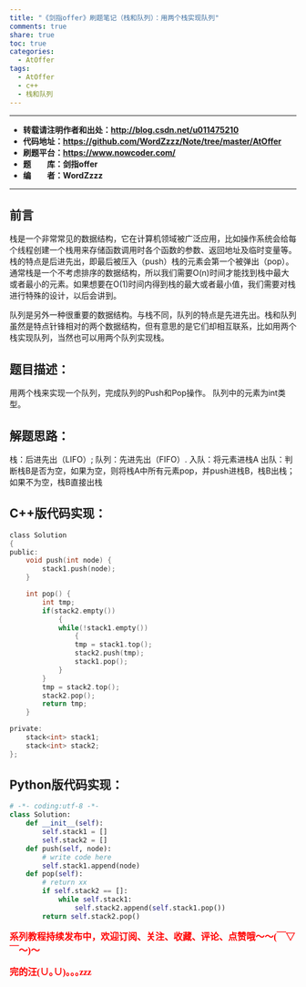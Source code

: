 ```yaml
---
title: "《剑指offer》刷题笔记（栈和队列）：用两个栈实现队列"
comments: true
share: true
toc: true
categories:
  - AtOffer
tags:
  - AtOffer
  - c++
  - 栈和队列
---
```


----------

- **转载请注明作者和出处：http://blog.csdn.net/u011475210**
- **代码地址：https://github.com/WordZzzz/Note/tree/master/AtOffer**
- **刷题平台：https://www.nowcoder.com/**
- **题&emsp;&emsp;库：剑指offer**
- **编&emsp;&emsp;者：WordZzzz**

----------

## 前言

栈是一个非常常见的数据结构，它在计算机领域被广泛应用，比如操作系统会给每个线程创建一个栈用来存储函数调用时各个函数的参数、返回地址及临时变量等。栈的特点是后进先出，即最后被压入（push）栈的元素会第一个被弹出（pop）。通常栈是一个不考虑排序的数据结构，所以我们需要O(n)时间才能找到栈中最大或者最小的元素。如果想要在O(1)时间内得到栈的最大或者最小值，我们需要对栈进行特殊的设计，以后会讲到。

队列是另外一种很重要的数据结构。与栈不同，队列的特点是先进先出。栈和队列虽然是特点针锋相对的两个数据结构，但有意思的是它们却相互联系，比如用两个栈实现队列，当然也可以用两个队列实现栈。

## 题目描述：
用两个栈来实现一个队列，完成队列的Push和Pop操作。 队列中的元素为int类型。

## 解题思路：
栈：后进先出（LIFO）;
队列：先进先出（FIFO）.
入队：将元素进栈A
出队：判断栈B是否为空，如果为空，则将栈A中所有元素pop，并push进栈B，栈B出栈；
 如果不为空，栈B直接出栈


## C++版代码实现：

```c
class Solution
{
public:
    void push(int node) {
        stack1.push(node);
    }

    int pop() {
        int tmp;
        if(stack2.empty())
            {
            while(!stack1.empty())
                {
                tmp = stack1.top();
                stack2.push(tmp);
                stack1.pop();
            }
        }
        tmp = stack2.top();
        stack2.pop();
        return tmp;
    }

private:
    stack<int> stack1;
    stack<int> stack2;
};
```

## Python版代码实现：

```python
# -*- coding:utf-8 -*-
class Solution:
    def __init__(self):
        self.stack1 = []
        self.stack2 = []
    def push(self, node):
        # write code here
        self.stack1.append(node)
    def pop(self):
        # return xx
        if self.stack2 == []:
            while self.stack1:
                self.stack2.append(self.stack1.pop())
        return self.stack2.pop()
```

**<font color="red" size=3 face="仿宋">系列教程持续发布中，欢迎订阅、关注、收藏、评论、点赞哦～～(￣▽￣～)～</font>**

**<font color="red" size=3 face="仿宋">完的汪(∪｡∪)｡｡｡zzz</font>**
